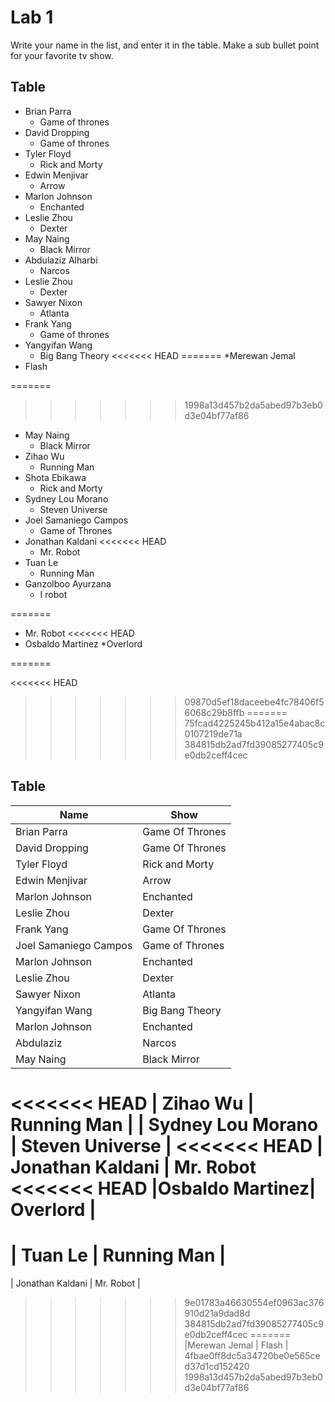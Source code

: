 # Lab 1
Write your name in the list, and enter it in the table. Make a sub bullet point for your favorite tv show.
 
## Table
* Brian Parra
  * Game of thrones
* David Dropping
  * Game of thrones
* Tyler Floyd
    * Rick and Morty
* Edwin Menjivar
  * Arrow 
* Marlon Johnson
    * Enchanted
* Leslie Zhou
    * Dexter
* May Naing
    * Black Mirror
* Abdulaziz Alharbi
  * Narcos
* Leslie Zhou
    * Dexter
* Sawyer Nixon
  * Atlanta
* Frank Yang
  * Game of thrones
* Yangyifan Wang
  * Big Bang Theory
<<<<<<< HEAD
=======
*Merewan Jemal
 * Flash

    
=======
>>>>>>> 1998a13d457b2da5abed97b3eb0d3e04bf77af86
* May Naing
    * Black Mirror
* Zihao Wu
  * Running Man
* Shota Ebikawa
  * Rick and Morty
* Sydney Lou Morano
  * Steven Universe
* Joel Samaniego Campos
  * Game of Thrones
* Jonathan Kaldani 
<<<<<<< HEAD
  * Mr. Robot
* Tuan Le
  * Running Man 
* Ganzolboo Ayurzana
  * I robot
 
=======
  * Mr. Robot 
<<<<<<< HEAD
* Osbaldo Martinez
  *Overlord
 
=======

<<<<<<< HEAD
>>>>>>> 09870d5ef18daceebe4fc78406f56068c29b8ffb
=======
>>>>>>> 75fcad4225245b412a15e4abac8c0107219de71a
>>>>>>> 384815db2ad7fd39085277405c9e0db2ceff4cec
## Table
| Name | Show|
| ------------- | ------------- |
| Brian Parra     | Game Of Thrones|
| David Dropping     | Game Of Thrones|
| Tyler Floyd | Rick and Morty|
| Edwin Menjivar  | Arrow|
| Marlon Johnson | Enchanted |
| Leslie Zhou | Dexter |
| Frank Yang     | Game Of Thrones|
| Joel Samaniego Campos | Game of Thrones|
| Marlon Johnson | Enchanted |
| Leslie Zhou | Dexter |
| Sawyer Nixon | Atlanta|
| Yangyifan Wang | Big Bang Theory |
| Marlon Johnson | Enchanted | 
| Abdulaziz | Narcos |
| May Naing | Black Mirror |
<<<<<<< HEAD
| Zihao Wu | Running Man |
| Sydney Lou Morano | Steven Universe |
<<<<<<< HEAD
| Jonathan Kaldani | Mr. Robot
<<<<<<< HEAD
|Osbaldo Martinez| Overlord |
=======
| Tuan Le | Running Man |
=======
| Jonathan Kaldani | Mr. Robot |
>>>>>>> 9e01783a46630554ef0963ac376910d21a9dad8d
>>>>>>> 384815db2ad7fd39085277405c9e0db2ceff4cec
=======
|Merewan Jemal | Flash |
>>>>>>> 4fbae0ff8dc5a34720be0e565ced37d1cd152420
>>>>>>> 1998a13d457b2da5abed97b3eb0d3e04bf77af86
